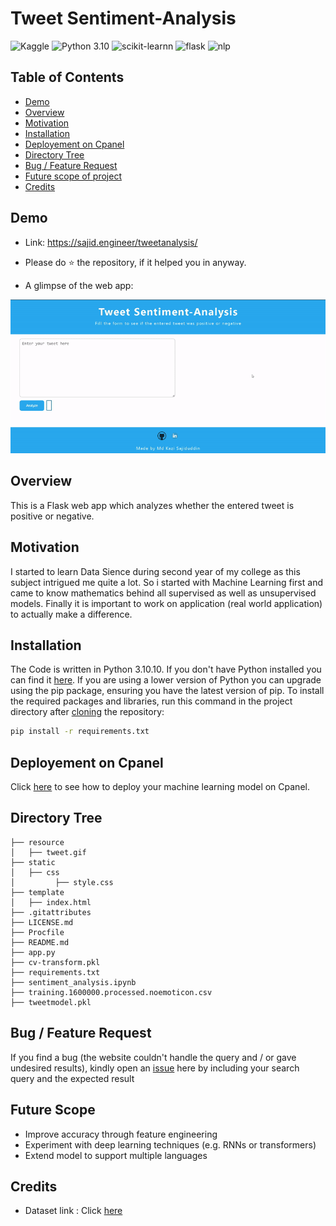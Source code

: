 
# Tweet Sentiment-Analysis
![Kaggle](https://img.shields.io/badge/Dataset-Kaggle-blue.svg)
![Python 3.10](https://img.shields.io/badge/Python-3.10.10-blueviolet.svg)
![scikit-learnn](https://img.shields.io/badge/Library-Scikit_Learn-orange.svg)
![flask](https://img.shields.io/badge/Flask-2.2.3-lightgrey.svg)
![nlp](https://img.shields.io/badge/Library-NLP-blue.svg)


## Table of Contents

 - [Demo](#demo)
 - [Overview](#overview)
 - [Motivation](#motivation)
 - [Installation](#installation)
 - [Deployement on Cpanel](#deployement-on-cpanel)
 - [Directory Tree](#directory-tree)
 - [Bug / Feature Request](#bug--feature-request)
 - [Future scope of project](#future-scope)
 - [Credits](#credits)

## Demo
- Link: https://sajid.engineer/tweetanalysis/

- Please do ⭐ the repository, if it helped you in anyway.

- A glimpse of the web app:

![GIF](resource/tweet.gif)

## Overview
This is a Flask web app which analyzes whether the entered tweet is positive or negative.

## Motivation
I started to learn Data Sience during second year of my college as this subject intrigued me quite a lot. So i started with Machine Learning first and came to know mathematics behind all supervised as well as unsupervised models. Finally it is important to work on application (real world application) to actually make a difference.

## Installation
The Code is written in Python 3.10.10. If you don't have Python installed you can find it [here](https://www.python.org/downloads/). If you are using a lower version of Python you can upgrade using the pip package, ensuring you have the latest version of pip. To install the required packages and libraries, run this command in the project directory after [cloning](https://www.howtogeek.com/451360/how-to-clone-a-github-repository/) the repository:

```bash
pip install -r requirements.txt
```
## Deployement on Cpanel
Click [here](https://docs.cpanel.net/knowledge-base/web-services/guide-to-git-how-to-set-up-deployment/) to see how to deploy your machine learning model on Cpanel.

## Directory Tree

```
├── resource 
│   ├── tweet.gif
├── static 
│   ├── css
│         ├── style.css
├── template
│   ├── index.html
├── .gitattributes
├── LICENSE.md
├── Procfile
├── README.md
├── app.py
├── cv-transform.pkl
├── requirements.txt
├── sentiment_analysis.ipynb
├── training.1600000.processed.noemoticon.csv
├── tweetmodel.pkl
```

## Bug / Feature Request

If you find a bug (the website couldn't handle the query and / or gave undesired results), kindly open an [issue](https://github.com/Sajid030/tweet-sentiment-analysis/issues) here by including your search query and the expected result

## Future Scope

- Improve accuracy through feature engineering
- Experiment with deep learning techniques (e.g. RNNs or transformers)
- Extend model to support multiple languages

## Credits
- Dataset link : Click [here](https://www.kaggle.com/datasets/kazanova/sentiment140?select=training.1600000.processed.noemoticon.csv)
